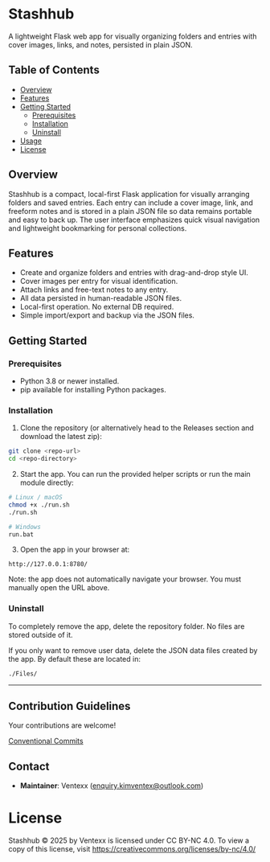 # Stashhub
A lightweight Flask web app for visually organizing folders and entries with cover images, links, and notes, persisted in plain JSON.

## Table of Contents
- [Overview](#overview)
- [Features](#features)
- [Getting Started](#getting-started)
  - [Prerequisites](#prerequisites)
  - [Installation](#installation)
  - [Uninstall](#uninstall)
- [Usage](#usage)
- [License](#license)

## Overview
Stashhub is a compact, local-first Flask application for visually arranging folders and saved entries. Each entry can include a cover image, link, and freeform notes and is stored in a plain JSON file so data remains portable and easy to back up. The user interface emphasizes quick visual navigation and lightweight bookmarking for personal collections.

## Features
- Create and organize folders and entries with drag-and-drop style UI.
- Cover images per entry for visual identification.
- Attach links and free-text notes to any entry.
- All data persisted in human-readable JSON files.
- Local-first operation. No external DB required.
- Simple import/export and backup via the JSON files.

## Getting Started

### Prerequisites
- Python 3.8 or newer installed.
- pip available for installing Python packages.

### Installation
1. Clone the repository (or alternatively head to the Releases section and download the latest zip):

```bash
git clone <repo-url>
cd <repo-directory>
```
2. Start the app. You can run the provided helper scripts or run the main module directly:

```bash
# Linux / macOS
chmod +x ./run.sh
./run.sh
```

```bash
# Windows
run.bat
```

3. Open the app in your browser at:

```
http://127.0.0.1:8780/
```

Note: the app does not automatically navigate your browser. You must manually open the URL above.

### Uninstall
To completely remove the app, delete the repository folder. No files are stored outside of it.

If you only want to remove user data, delete the JSON data files created by the app. By default these are located in:

```bash
./Files/
```

---

## Contribution Guidelines

Your contributions are welcome!

[Conventional Commits](https://www.conventionalcommits.org/)


## Contact

* **Maintainer**: Ventexx ([enquiry.kimventex@outlook.com](mailto:enquiry.kimventex@outlook.com))

# License

Stashhub © 2025 by Ventexx is licensed under CC BY-NC 4.0. To view a copy of this license, visit https://creativecommons.org/licenses/by-nc/4.0/

